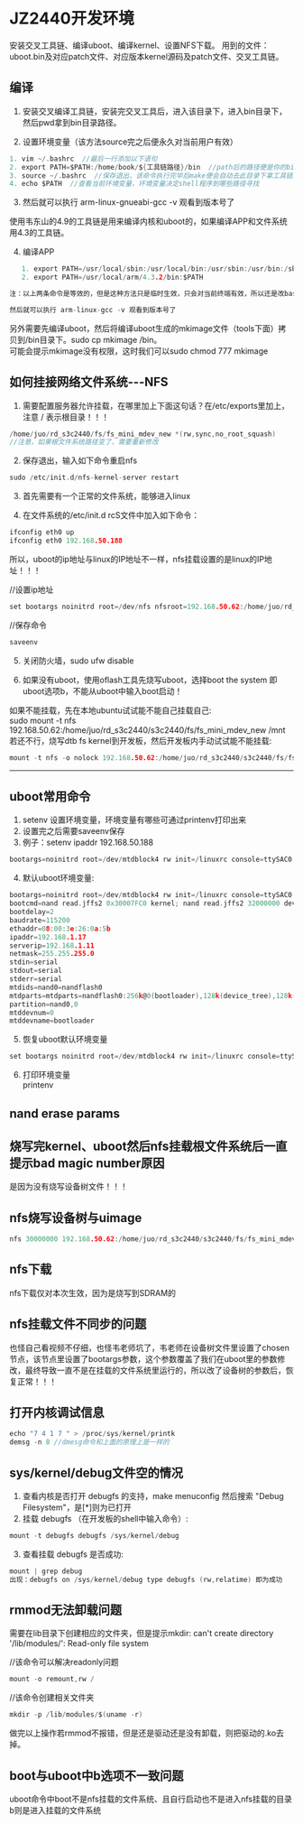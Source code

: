 # JZ2440开发环境
安装交叉工具链、编译uboot、编译kernel、设置NFS下载。
用到的文件：uboot.bin及对应patch文件、对应版本kernel源码及patch文件、交叉工具链。

## 编译
1. 安装交叉编译工具链，安装完交叉工具后，进入该目录下，进入bin目录下，然后pwd拿到bin目录路径。

2. 设置环境变量（该方法source完之后便永久对当前用户有效）
```c
1. vim ~/.bashrc  //最后一行添加以下语句
2. export PATH=$PATH:/home/book/${工具链路径}/bin  //path后的路径便是你的bin目录路径。  
3. source ~/.bashrc  //保存退出，该命令执行完毕后make便会自动去此目录下拿工具链进行编译。  
4. echo $PATH  //查看当前环境变量，环境变量决定shell程序到哪些路径寻找
``` 

3. 然后就可以执行 arm-linux-gnueabi-gcc -v 观看到版本号了

使用韦东山的4.9的工具链是用来编译内核和uboot的，如果编译APP和文件系统用4.3的工具链。

4. 编译APP 
```c
   1. export PATH=/usr/local/sbin:/usr/local/bin:/usr/sbin:/usr/bin:/sbin:/bin:/usr/games:/usr/local/games:/usr/local/arm/4.3.2/bin
   2. export PATH=/usr/local/arm/4.3.2/bin:$PATH

注：以上两条命令是等效的，但是这种方法只是临时生效，只会对当前终端有效，所以还是改bashrc比较好

然后就可以执行 arm-linux-gcc -v 观看到版本号了
```

另外需要先编译uboot，然后将编译uboot生成的mkimage文件（tools下面）拷贝到/bin目录下。sudo cp mkimage /bin。  
可能会提示mkimage没有权限，这时我们可以sudo chmod 777 mkimage


## 如何挂接网络文件系统---NFS
1. 需要配置服务器允许挂载，在哪里加上下面这句话？在/etc/exports里加上，注意 / 表示根目录！！！
```c
/home/juo/rd_s3c2440/fs/fs_mini_mdev_new *(rw,sync,no_root_squash)
//注意，如果根文件系统路径变了，需要重新修改
```

2. 保存退出，输入如下命令重启nfs
```c
sudo /etc/init.d/nfs-kernel-server restart
```

3. 首先需要有一个正常的文件系统，能够进入linux

4. 在文件系统的/etc/init.d rcS文件中加入如下命令：  
```c
ifconfig eth0 up  
ifconfig eth0 192.168.50.188
```

所以，uboot的ip地址与linux的IP地址不一样，nfs挂载设置的是linux的IP地址！！！

//设置ip地址
```c
set bootargs noinitrd root=/dev/nfs nfsroot=192.168.50.62:/home/juo/rd_s3c2440/s3c2440/fs/fs_mini_mdev_new ip=192.168.50.188:192.168.50.62:192.168.50.201:255.255.255.0::eth0:off init=/linuxrc console=ttySAC0,115200
```

//保存命令
```c
saveenv
```

5. 关闭防火墙，sudo ufw disable

6. 如果没有uboot，使用oflash工具先烧写uboot，选择boot the system 即uboot选项b，不能从uboot中输入boot启动！

如果不能挂载，先在本地ubuntu试试能不能自己挂载自己:  
sudo mount -t nfs 192.168.50.62:/home/juo/rd_s3c2440/s3c2440/fs/fs_mini_mdev_new /mnt  
若还不行，烧写dtb fs kernel到开发板，然后开发板内手动试试能不能挂载:
```c
mount -t nfs -o nolock 192.168.50.62:/home/juo/rd_s3c2440/s3c2440/fs/fs_mini_mdev_new/fs_mini_mdev_new /mnt
```






-------------------------------------------------------------------------------------------

## uboot常用命令
1. setenv 设置环境变量，环境变量有哪些可通过printenv打印出来
2. 设置完之后需要saveenv保存
3. 例子：setenv ipaddr 192.168.50.188

```C
bootargs=noinitrd root=/dev/mtdblock4 rw init=/linuxrc console=ttySAC0,115200（默认）
```


4. 默认uboot环境变量:
```c
bootargs=noinitrd root=/dev/mtdblock4 rw init=/linuxrc console=ttySAC0,115200
bootcmd=nand read.jffs2 0x30007FC0 kernel; nand read.jffs2 32000000 device_tree; bootm 0x30007FC0 - 0x32000000
bootdelay=2
baudrate=115200
ethaddr=08:00:3e:26:0a:5b
ipaddr=192.168.1.17
serverip=192.168.1.11
netmask=255.255.255.0
stdin=serial
stdout=serial
stderr=serial
mtdids=nand0=nandflash0
mtdparts=mtdparts=nandflash0:256k@0(bootloader),128k(device_tree),128k(params),4m(kernel),-(root)
partition=nand0,0
mtddevnum=0
mtddevname=bootloader
```

5. 恢复uboot默认环境变量
```c  
set bootargs noinitrd root=/dev/mtdblock4 rw init=/linuxrc console=ttySAC0,115200
```

6. 打印环境变量  
printenv

## nand erase params

## 烧写完kernel、uboot然后nfs挂载根文件系统后一直提示bad magic number原因
是因为没有烧写设备树文件！！！

## nfs烧写设备树与uimage
```c
nfs 30000000 192.168.50.62:/home/juo/rd_s3c2440/s3c2440/fs/fs_mini_mdev_new/uImage; nfs 32000000 192.168.50.62:/home/juo/rd_s3c2440/s3c2440/fs/fs_mini_mdev_new/jz2440_irq.dtb; bootm 30000000 - 32000000
```

## nfs下载
nfs下载仅对本次生效，因为是烧写到SDRAM的

## nfs挂载文件不同步的问题
也怪自己看视频不仔细，也怪韦老师坑了，韦老师在设备树文件里设置了chosen节点，该节点里设置了bootargs参数，这个参数覆盖了我们在uboot里的参数修改，最终导致一直不是在挂载的文件系统里运行的，所以改了设备树的参数后，恢复正常！！！

## 打开内核调试信息
```c
echo "7 4 1 7 " > /proc/sys/kernel/printk  
demsg -n 8 //dmesg命令和上面的原理上是一样的
```

## sys/kernel/debug文件空的情况
1. 查看内核是否打开 debugfs 的支持，make menuconfig 然后搜索 "Debug Filesystem"，是[*]则为已打开
2. 挂载 debugfs （在开发板的shell中输入命令）:
```c
mount -t debugfs debugfs /sys/kernel/debug
```

3. 查看挂载 debugfs 是否成功:
```c
mount | grep debug 
出现：debugfs on /sys/kernel/debug type debugfs (rw,relatime) 即为成功
```

## rmmod无法卸载问题
需要在lib目录下创建相应的文件夹，但是提示mkdir: can't create directory '/lib/modules/': Read-only file system

//该命令可以解决readonly问题
```c  
mount -o remount,rw /
```

//该命令创建相关文件夹
```c
mkdir -p /lib/modules/$(uname -r)
```	


做完以上操作若rmmod不报错，但是还是驱动还是没有卸载，则把驱动的.ko去掉。

## boot与uboot中b选项不一致问题
uboot命令中boot不是nfs挂载的文件系统、且自行启动也不是进入nfs挂载的目录
b则是进入挂载的文件系统